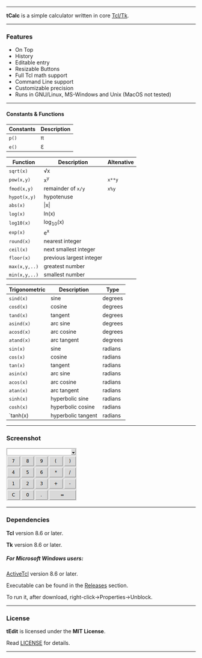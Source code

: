 ----

**tCalc** is a simple calculator written in core [Tcl/Tk](https://www.tcl.tk).

----

### Features

* On Top
* History
* Editable entry
* Resizable Buttons
* Full Tcl math support
* Command Line support
* Customizable precision
* Runs in GNU/Linux, MS-Windows and Unix (MacOS not tested)

----

#### Constants & Functions

| Constants | Description          |
|-----------|----------------------|
| `p()`     | <span>&pi;</span>    |
| `e()`     | <span>&#8455;</span> |

| Function      | Description              | Altenative |
|---------------|--------------------------|------------|
| `sqrt(x)`     | <span>&#8730;</span>x    |
| `pow(x,y)`    | x<sup>y</sup>            | `x**y`     |
| `fmod(x,y)`   | remainder of `x/y`       | `x%y`      |
| `hypot(x,y)`  | hypotenuse               |
| `abs(x)`      | \|x\|                    |
| `log(x)`      | ln(x)                    |
| `log10(x)`    | log<sub>10</sub>(x)      |
| `exp(x)`      | e<sup>x</sup>            |
| `round(x)`    | nearest integer          |
| `ceil(x)`     | next smallest integer    |
| `floor(x)`    | previous largest integer |
| `max(x,y,..)` | greatest number          |
| `min(x,y,..)` | smallest number          |

| Trigonometric | Description        | Type    |
|---------------|--------------------|---------|
| `sind(x)`     | sine               | degrees |
| `cosd(x)`     | cosine             | degrees |
| `tand(x)`     | tangent            | degrees |
| `asind(x)`    | arc sine           | degrees |
| `acosd(x)`    | arc cosine         | degrees |
| `atand(x)`    | arc tangent        | degrees |
| `sin(x)`      | sine               | radians |
| `cos(x)`      | cosine             | radians |
| `tan(x)`      | tangent            | radians |
| `asin(x)`     | arc sine           | radians |
| `acos(x)`     | arc cosine         | radians |
| `atan(x)`     | arc tangent        | radians |
| `sinh(x)`     | hyperbolic sine    | radians |
| `cosh(x)`     | hyperbolic cosine  | radians |
| `tanh(x)      | hyperbolic tangent | radians |

----

### Screenshot

![Screenshot](screenshot.png "Screenshot")

----

### Dependencies

**Tcl** version 8.6 or later.

**Tk** version 8.6 or later.

##### For Microsoft Windows users:

[ActiveTcl](https://www.activestate.com/activetcl) version 8.6 or later.

Executable can be found in the [Releases](https://github.com/thanoulis/tcalc/releases) section.

To run it, after download, right-click->Properties->Unblock.

----

### License

**tEdit** is licensed under the **MIT License**.

Read [LICENSE](LICENSE) for details.

----
